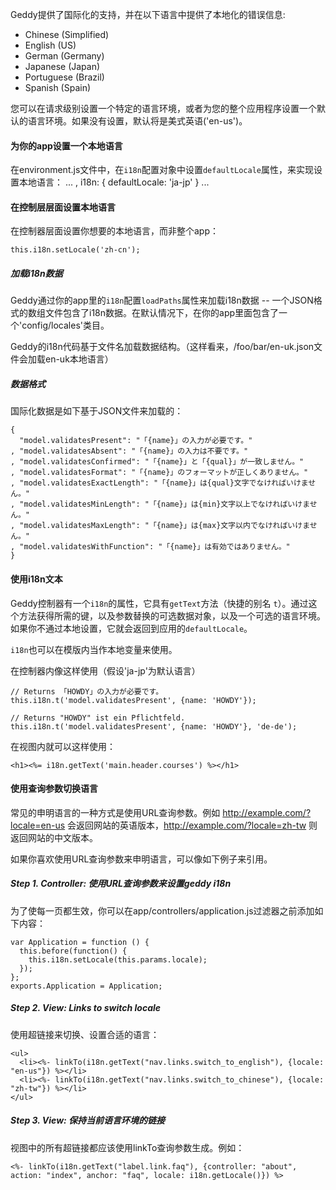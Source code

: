 Geddy提供了国际化的支持，并在以下语言中提供了本地化的错误信息:

* Chinese (Simplified)
* English (US)
* German (Germany)
* Japanese (Japan)
* Portuguese (Brazil)
* Spanish (Spain)

您可以在请求级别设置一个特定的语言环境，或者为您的整个应用程序设置一个默认的语言环境。如果没有设置，默认将是美式英语('en-us')。

#### 为你的app设置一个本地语言

在environment.js文件中，在`i18n`配置对象中设置`defaultLocale`属性，来实现设置本地语言：
    ...
    , i18n: {
        defaultLocale: 'ja-jp'
      }
    ...

#### 在控制层层面设置本地语言

在控制器层面设置你想要的本地语言，而非整个app：

    this.i18n.setLocale('zh-cn');

##### 加载i18n数据

Geddy通过你的app里的`i18n`配置`loadPaths`属性来加载i18n数据 -- 一个JSON格式的数组文件包含了i18n数据。在默认情况下，在你的app里面包含了一个'config/locales'类目。

Geddy的i18n代码基于文件名加载数据结构。（这样看来，/foo/bar/en-uk.json文件会加载en-uk本地语言）

##### 数据格式

国际化数据是如下基于JSON文件来加载的：

    {
      "model.validatesPresent": "「{name}」の入力が必要です。"
    , "model.validatesAbsent": "「{name}」の入力は不要です。"
    , "model.validatesConfirmed": "「{name}」と「{qual}」が一致しません。"
    , "model.validatesFormat": "「{name}」のフォーマットが正しくありません。"
    , "model.validatesExactLength": "「{name}」は{qual}文字でなければいけません。"
    , "model.validatesMinLength": "「{name}」は{min}文字以上でなければいけません。"
    , "model.validatesMaxLength": "「{name}」は{max}文字以内でなければいけません。"
    , "model.validatesWithFunction": "「{name}」は有効ではありません。"
    }

#### 使用i18n文本

Geddy控制器有一个`i18n`的属性，它具有`getText`方法（快捷的别名 `t`）。通过这个方法获得所需的键，以及参数替换的可选数据对象，以及一个可选的语言环境。如果你不通过本地设置，它就会返回到应用的`defaultLocale`。

`i18n`也可以在模版内当作本地变量来使用。

在控制器内像这样使用（假设'ja-jp'为默认语言）

    // Returns 「HOWDY」の入力が必要です。
    this.i18n.t('model.validatesPresent', {name: 'HOWDY'});

    // Returns "HOWDY" ist ein Pflichtfeld.
    this.i18n.t('model.validatesPresent', {name: 'HOWDY'}, 'de-de');

在视图内就可以这样使用：

    <h1><%= i18n.getText('main.header.courses') %></h1>

#### 使用查询参数切换语言

常见的申明语言的一种方式是使用URL查询参数。例如 http://example.com/?locale=en-us 会返回网站的英语版本，http://example.com/?locale=zh-tw 则返回网站的中文版本。

如果你喜欢使用URL查询参数来申明语言，可以像如下例子来引用。

##### Step 1. Controller: 使用URL查询参数来设置geddy i18n 

为了使每一页都生效，你可以在app/controllers/application.js过滤器之前添加如下内容：

    var Application = function () {
      this.before(function() {
        this.i18n.setLocale(this.params.locale);
      });
    };
    exports.Application = Application;
    
    
##### Step 2. View: Links to switch locale

使用超链接来切换、设置合适的语言：

    <ul>
      <li><%- linkTo(i18n.getText("nav.links.switch_to_english"), {locale: "en-us"}) %></li>
      <li><%- linkTo(i18n.getText("nav.links.switch_to_chinese"), {locale: "zh-tw"}) %></li>
    </ul>

##### Step 3. View: 保持当前语言环境的链接

视图中的所有超链接都应该使用linkTo查询参数生成。例如：

    <%- linkTo(i18n.getText("label.link.faq"), {controller: "about", action: "index", anchor: "faq", locale: i18n.getLocale()}) %>

